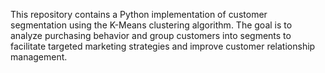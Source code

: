 This repository contains a Python implementation of customer segmentation using the K-Means clustering algorithm. 
The goal is to analyze purchasing behavior and group customers into segments to facilitate targeted marketing strategies and improve customer relationship management.
